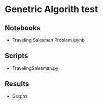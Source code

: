 # Genetric Algorith test

## Notebooks
- Traveling Salesman Problem.ipynb

## Scripts
- TravelingSalesman.py

## Results
- Graphs
